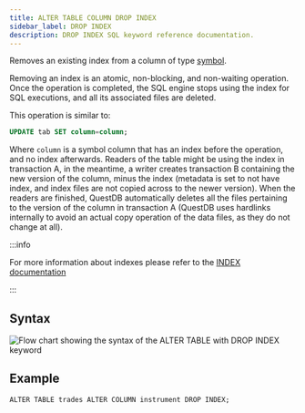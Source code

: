 ```yaml
---
title: ALTER TABLE COLUMN DROP INDEX
sidebar_label: DROP INDEX
description: DROP INDEX SQL keyword reference documentation.
---
```


Removes an existing index from a column of type [symbol](/docs/concept/symbol).

Removing an index is an atomic, non-blocking, and non-waiting operation. Once
the operation is completed, the SQL engine stops using the index for SQL 
executions, and all its associated files are deleted.

This operation is similar to:

```sql
UPDATE tab SET column=column;
```

Where `column` is a symbol column that has an index before the operation, and no 
index afterwards. Readers of the table might be using the index in transaction A, 
in the meantime, a writer creates transaction B containing the 
new version of the column, minus the index (metadata is set to not have index, 
and index files are not copied across to the newer version). When the readers are 
finished, QuestDB automatically deletes all the files pertaining to the version 
of the column in transaction A (QuestDB uses hardlinks internally to avoid an 
actual copy operation of the data files, as they do not change at all).

:::info

For more information about indexes please refer to the
[INDEX documentation](/docs/concept/indexes)

:::

## Syntax

![Flow chart showing the syntax of the ALTER TABLE with DROP INDEX keyword](/img/docs/diagrams/alterTableDropIndex.svg)

## Example

```questdb-sql title="Removing an index"
ALTER TABLE trades ALTER COLUMN instrument DROP INDEX;
```
